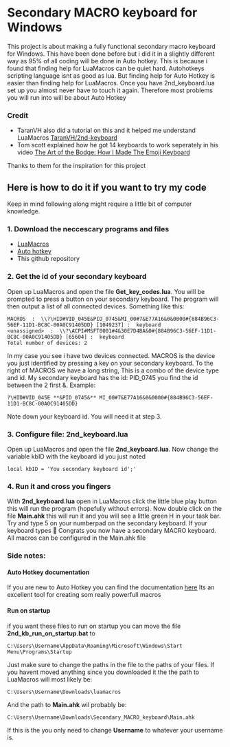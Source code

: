 # Secondary MACRO keyboard for Windows
This project is about making a fully functional secondary macro keyboard for Windows.
This have been done before but i did it in a slightly different way as 95% of all coding will be done in Auto hotkey.
This is because i found that finding help for LuaMacros can be quiet hard. Autohotkeys scripting language isnt as good as lua. But finding help for Auto Hotkey is easier than finding help for LuaMacros.
Once you have 2nd_keyboard.lua set up you almost never have to touch it again.
Therefore most problems you will run into will be about Auto Hotkey

### Credit

- TaranVH also did a tutorial on this and it helped me understand LuaMacros [TaranVH/2nd-keyboard](https://github.com/TaranVH/2nd-keyboard/tree/master/LUAMACROS)
- Tom scott explained how he got 14 keyboards to work seperately in his video [The Art of the Bodge: How I Made The Emoji Keyboard](https://www.youtube.com/watch?v=lIFE7h3m40U)

Thanks to them for the inspiration for this project

## Here is how to do it if you want to try my code
Keep in mind following along might require a little bit of computer knowledge.

### 1. Download the neccescary programs and files
- [LuaMacros](http://www.hidmacros.eu/forum/viewtopic.php?f=10&t=241#p794)
- [Auto hotkey](https://www.autohotkey.com)
- This github repository

### 2. Get the id of your secondary keyboard
Open up LuaMacros and open the file **Get_key_codes.lua**. You will be prompted to press a button on your secondary keyboard. The program will then output a list of all connected devices. Something like this: 
```
MACROS  :  \\?\HID#VID_045E&PID_0745&MI_00#7&E77A16&0&0000#{884B96C3-56EF-11D1-BC8C-00A0C91405DD} [1049237] :  keyboard
<unassigned>  :  \\?\ACPI#MSFT0001#4&30E7D4BA&0#{884B96C3-56EF-11D1-BC8C-00A0C91405DD} [65604] :  keyboard
Total number of devices: 2
```
In my case you see i have two devices connected. MACROS is the device you just identified by pressing a key on your secondary keyboard. To the right of MACROS we have a long string, This is a combo of the device type and id. My secondary keyboard has the id: PID_0745 you find the id between the 2 first &. Example: 
```
?\HID#VID_045E **&PID_0745&** MI_00#7&E77A16&0&0000#{884B96C3-56EF-11D1-BC8C-00A0C91405DD}
```
Note down your keyboard id. You will need it at step 3.

### 3. Configure file: 2nd_keyboard.lua
Open up LuaMacros and open the file **2nd_keyboard.lua**. Now change the variable kbID with the keyboard id you just noted
```
local kbID = 'You secondary keyboard id';'
```

### 4. Run it and cross you fingers 
With **2nd_keyboard.lua** open in LuaMacros click the little blue play button this will run the program (hopefully without errors). Now double click on the file **Main.ahk** this will run it and you will see a little green H in your task bar. Try and type 5 on your numberpad on the secondary keyboard. If your keyboard types 🤯 Congrats you now have a secondary MACRO keyboard. All macros can be configured in the Main.ahk file

### Side notes:

#### Auto Hotkey documentation
If you are new to Auto Hotkey you can find the documentation [here](https://www.autohotkey.com/docs/AutoHotkey.htm)
Its an excellent tool for creating som really powerfull macros

#### Run on startup
if you want these files to run on startup you can move the file **2nd_kb_run_on_startup.bat** to
```
C:\Users\Username\AppData\Roaming\Microsoft\Windows\Start Menu\Programs\Startup
```
Just make sure to change the paths in the file to the paths of your files.
If you havent moved anything since you downloaded it the the path to LuaMacros will most likely be:
```
C:\Users\Username\Downloads\luamacros
```
And the path to **Main.ahk** wil probably be:
```
C:\Users\Username\Downloads\Secondary_MACRO_keyboard\Main.ahk

```
If this is the you only need to change **Username** to whatever your username is.

